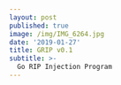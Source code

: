 ```yaml
---
layout: post
published: true
image: /img/IMG_6264.jpg
date: '2019-01-27'
title: GRIP v0.1
subtitle: >-
  Go RIP Injection Program
---
```

